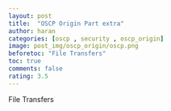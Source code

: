 ```yaml
---
layout: post
title:  "OSCP Origin Part extra"
author: haran
categories: [oscp , security , oscp_origin]
image: post_img/oscp_origin/oscp.png
beforetoc: "File Transfers"
toc: true
comments: false
rating: 3.5
---
```


File Transfers